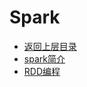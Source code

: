 # Spark

* [返回上层目录](../coding.md)
* [spark简介](spark-introduction/spark-introduction.md)
* [RDD编程](rdd/rdd.md)


